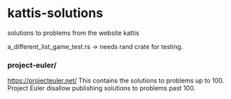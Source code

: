 # kattis-solutions
 solutions to problems from the website kattis

a_different_list_game_test.rs -> needs rand crate for testing.

### project-euler/
https://projecteuler.net/ This contains the solutions to problems up to 100. Project Euler disallow publishing solutions to problems past 100.